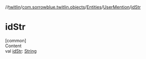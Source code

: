 //[twitlin](../../../index.md)/[com.sorrowblue.twitlin.objects](../../index.md)/[Entities](../index.md)/[UserMention](index.md)/[idStr](id-str.md)



# idStr  
[common]  
Content  
val [idStr](id-str.md): [String](https://kotlinlang.org/api/latest/jvm/stdlib/kotlin/-string/index.html)  



